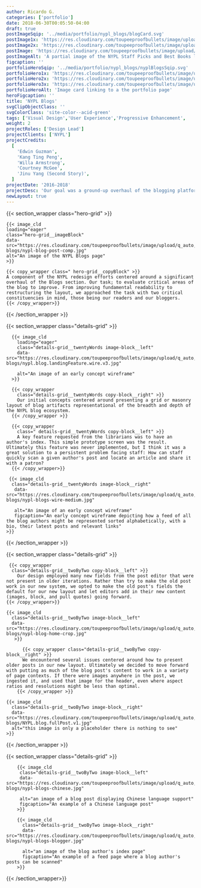 ```yaml
---
author: Ricardo G.
categories: ['portfolio']
date: 2018-06-30T00:05:50-04:00
draft: true
postImageSqip: '../media/portfolio/nypl_blogs/blogCard.svg'
postImage1x: 'https://res.cloudinary.com/toupeeproofbullets/image/upload/t_hp_portfolio/v1551127927/nypl-blogs/blogCard.jpg'
postImage2x: 'https://res.cloudinary.com/toupeeproofbullets/image/upload/t_hp_portfolio_2x/v1551127927/nypl-blogs/blogCard.jpg'
postImage: 'https://res.cloudinary.com/toupeeproofbullets/image/upload/t_hp_portfolio_3x/v1551127927/nypl-blogs/blogCard.jpg'
postImageAlt: 'A partial image of the NYPL Staff Picks and Best Books landing page'
figcaption: ''
portfolioHeroSqip: '../media/portfolio/nypl_blogs/nyplBlogsSqip.svg'
portfolioHero1x: 'https://res.cloudinary.com/toupeeproofbullets/image/upload/t_portfolio_hero_16_9/v1576178856/nypl-blogs/nypl-blog-post-comp.jpg'
portfolioHero2x: 'https://res.cloudinary.com/toupeeproofbullets/image/upload/t_portfolio_hero_2x/v1576178856/nypl-blogs/nypl-blog-post-comp.jpg'
portfolioHero3x: 'https://res.cloudinary.com/toupeeproofbullets/image/upload/t_portfolio_hero_3x/v1576178856/nypl-blogs/nypl-blog-post-comp.jpg'
portfolioHeroAlt: 'Image card linking to a the portfolio page'
heroFigcaption: ''
title: 'NYPL Blogs'
svgClipObjectClass: ''
svgColorClass: 'site-color--acid-green'
tags: ['Visual Design','User Experience','Progressive Enhancement',    'Responsive Design','Accessibility']
weight: 2
projectRoles: ['Design Lead']
projectClients: ['NYPL']
projectCredits:
  [
    'Edwin Guzman',
    'Kang Ting Peng',
    'Willa Armstrong',
    'Courtney McGee',
    'Jinu Yang (Second Story)',
  ]
projectDate: '2016-2018'
projectDesc: 'Our goal was a ground-up overhaul of the blogging platform. Complete with new layouts, publishing admin, and interface as well as "deep" content linking across the catalog and various other applications.'
newLayout: true
---
```


{{< section_wrapper class="hero-grid" >}}

    {{< image_cld
    loading="eager"
    class="hero-grid__imageBlock"
    data-src="https://res.cloudinary.com/toupeeproofbullets/image/upload/q_auto,w_auto,c_scale,f_auto/v1576178856/nypl-blogs/nypl-blog-post-comp.jpg"
    alt="An image of the NYPL Blogs page"
    >}}

    {{< copy_wrapper class=" hero-grid__copyBlock" >}}
    A component of the NYPL redesign efforts centered around a significant overhaul of the Blogs section. Our task; to evaluate critical areas of the blog to improve. From improving fundamental readability to restructuring the layout, we approached the task with two critical constituencies in mind, those being our readers and our bloggers.
    {{< /copy_wrapper>}}

{{< /section_wrapper >}}

{{< section_wrapper class="details-grid" >}}

      {{< image_cld
        loading="eager"
        class="details-grid__twentyWords image-block__left"
        data-src="https://res.cloudinary.com/toupeeproofbullets/image/upload/q_auto,w_auto,c_scale,f_auto/v1548722029/nypl-blogs/nypl.blog.landingFeature.wire.v3.jpg"
        
        alt="An image of an early concept wireframe"        
      >}}

      {{< copy_wrapper
        class="details-grid__twentyWords copy-block__right" >}}
        Our initial concepts centered around presenting a grid or masonry layout of blog artifacts representational of the breadth and depth of the NYPL blog ecosystem.
      {{< /copy_wrapper >}}
  
      {{< copy_wrapper
        class=" details-grid__twentyWords copy-block__left" >}}
        A key feature requested from the librarians was to have an author's index. This simple prototype screen was the result. Ultimately this feature was never implemented, but I think it was a great solution to a persistent problem facing staff: How can staff quickly scan a given author's post and locate an article and share it with a patron?
      {{< /copy_wrapper>}}

     {{< image_cld
      class="details-grid__twentyWords image-block__right"
       data-src="https://res.cloudinary.com/toupeeproofbullets/image/upload/q_auto,w_auto,c_scale,f_auto/v1576180211/nypl-blogs/nypl-blogs-wire-medium.jpg"
       
       alt="An image of an early concept wireframe"
       figcaption="An early concept wireframe depicting how a feed of all the blog authors might be represented sorted alphabetically, with a bio, their latest posts and relevant links"
    >}}


{{< /section_wrapper >}}

{{< section_wrapper class="details-grid" >}}

     {{< copy_wrapper
      class="details-grid__twoByTwo copy-block__left" >}}
        Our design employed many new fields from the post editor that were not present in older iterations. Rather than try to make the old post work in our new system, we opted to make the old post's fields the default for our new layout and let editors add in their new content (images, block, and pull quotes) going forward.
    {{< /copy_wrapper>}}

    {{< image_cld
      class="details-grid__twoByTwo image-block__left"
      data-src="https://res.cloudinary.com/toupeeproofbullets/image/upload/q_auto,w_auto,c_scale,f_auto/v1582747788/nypl-blogs/nypl-blog-home-crop.jpg"
       >}}

          {{< copy_wrapper class="details-grid__twoByTwo copy-block__right" >}}
          We encountered several issues centered around how to present older posts in our new layout. Ultimately we decided to move forward with putting as much of the blog post's content to work in a variety of page contexts. If there were images anywhere in the post, we ingested it, and used that image for the header, even where aspect ratios and resolutions might be less than optimal.
        {{< /copy_wrapper >}}

    {{< image_cld
      class="details-grid__twoByTwo image-block__right"
      data-src="https://res.cloudinary.com/toupeeproofbullets/image/upload/q_auto,w_auto,c_scale,f_auto/v1548722029/nypl-blogs/NYPL.blog.fullPost.v1.jpg"
      alt="this image is only a placeholder there is nothing to see"
    >}}


{{< /section_wrapper >}}

{{< section_wrapper class="details-grid" >}}

        {{< image_cld
         class="details-grid__twoByTwo image-block__left"
         data-src="https://res.cloudinary.com/toupeeproofbullets/image/upload/q_auto,w_auto,c_scale,f_auto/v1582748555/nypl-blogs/nypl-blogs-chinese.jpg"
         
         alt="an image of a blog post displaying Chinese language support"
         figcaption="An example of a Chinese language post"
        >}}

        {{< image_cld
          class="details-grid__twoByTwo image-block__right"
          data-src="https://res.cloudinary.com/toupeeproofbullets/image/upload/q_auto,w_auto,c_scale,f_auto/v1582750098/nypl-blogs/nypl-blogs-blogger.jpg"
          
          alt="an image of the blog author's index page"
          figcaption="An example of a feed page where a blog author's posts can be scanned"
        >}}

{{< /section_wrapper>}}